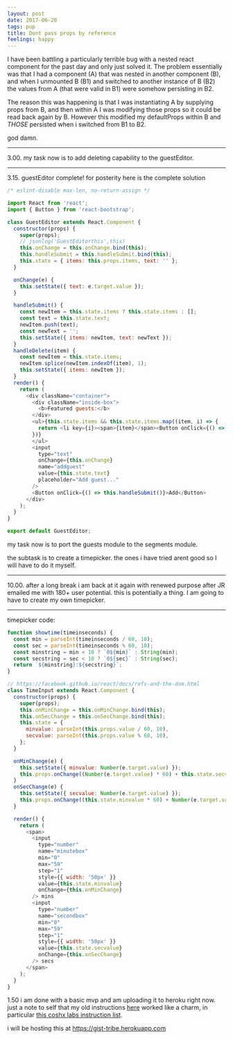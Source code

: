 ```yaml
---
layout: post
date: 2017-06-20
tags: pup
title: Dont pass props by reference
feelings: happy
---
```


I have been battling a particularly terrible bug with a nested react component for the past day and only just solved it. The problem essentially was that I had a component (A) that was nested in another component (B), and when I unmounted B (B1) and switched to another instance of B (B2) the values from A (that were valid in B1) were somehow persisting in B2.

The reason this was happening is that I was instantiating A by supplying props from B, and then within A I was modifying those props so it could be read back again by B. However this modified my defaultProps within B and _THOSE_ persisted when i switched from B1 to B2.

god damn.

---

3.00. my task now is to add deleting capability to the guestEditor.

---

3.15. guestEditor complete! for posterity here is the complete solution

```javascript
/* eslint-disable max-len, no-return-assign */

import React from 'react';
import { Button } from 'react-bootstrap';

class GuestEditor extends React.Component {
  constructor(props) {
    super(props);
    // jsonlog('GuestEditorthis',this)
    this.onChange = this.onChange.bind(this);
    this.handleSubmit = this.handleSubmit.bind(this);
    this.state = { items: this.props.items, text: '' };
  }

  onChange(e) {
    this.setState({ text: e.target.value });
  }

  handleSubmit() {
    const newItem = this.state.items ? this.state.items : [];
    const text = this.state.text;
    newItem.push(text);
    const newText = '';
    this.setState({ items: newItem, text: newText });
  }
  handleDelete(item) {
    const newItem = this.state.items;
    newItem.splice(newItem.indexOf(item), 1);
    this.setState({ items: newItem });
  }
  render() {
    return (
      <div className="container">
        <div className="inside-box">
          <b>Featured guests:</b>
        </div>
        <ul>{this.state.items && this.state.items.map((item, i) => {
          return <li key={i}><span>{item}</span><Button onClick={() => this.handleDelete(item)}>x</Button></li>;
        })}
        </ul>
        <input
          type="text"
          onChange={this.onChange}
          name="addguest"
          value={this.state.text}
          placeholder="Add guest..."
        />
        <Button onClick={() => this.handleSubmit()}>Add</Button>
      </div>
    );
  }
}

export default GuestEditor;

```


my task now is to port the guests module to the segments module.

the subtask is to create a timepicker. the ones i have tried arent good so I will have to do it myself.

---

10.00. after a long break i am back at it again with renewed purpose after JR emailed me with 180+ user potential. this is potentially a thing. I am going to have to create my own timepicker.

---

timepicker code:
```javascript
function showtime(timeinseconds) {
  const min = parseInt(timeinseconds / 60, 10);
  const sec = parseInt(timeinseconds % 60, 10);
  const minstring = min < 10 ? `0${min}` : String(min);
  const secstring = sec < 10 ? `0${sec}` : String(sec);
  return `${minstring}:${secstring}`;
}

// https://facebook.github.io/react/docs/refs-and-the-dom.html
class TimeInput extends React.Component {
  constructor(props) {
    super(props);
    this.onMinChange = this.onMinChange.bind(this);
    this.onSecChange = this.onSecChange.bind(this);
    this.state = {
      minvalue: parseInt(this.props.value / 60, 10),
      secvalue: parseInt(this.props.value % 60, 10),
    };
  }

  onMinChange(e) {
    this.setState({ minvalue: Number(e.target.value) });
    this.props.onChange((Number(e.target.value) * 60) + this.state.secvalue);
  }
  onSecChange(e) {
    this.setState({ secvalue: Number(e.target.value) });
    this.props.onChange((this.state.minvalue * 60) + Number(e.target.value));
  }

  render() {
    return (
      <span>
        <input
          type="number"
          name="minutebox"
          min="0"
          max="59"
          step="1"
          style={{ width: '50px' }}
          value={this.state.minvalue}
          onChange={this.onMinChange}
        /> mins
        <input
          type="number"
          name="secondbox"
          min="0"
          max="59"
          step="1"
          style={{ width: '50px' }}
          value={this.state.secvalue}
          onChange={this.onSecChange}
        /> secs
      </span>
    );
  }
}
```


1.50 i am done with a basic mvp and am uploading it to heroku right now. just a note to self that my old instructions [here](https://github.com/sw-yx/sw-yx.github.io/blob/f0432977a8527db8895ff07b814d47105a663925/_posts/2017-03-14-Finished-Base-FCC.md) worked like a charm, in particular [this coshx labs instruction list](https://www.coshx.com/blog/2016/08/19/how-to-deploy-a-meteor-1-4-app-to-heroku/).

i will be hosting this at <https://gist-tribe.herokuapp.com>
